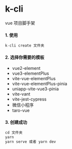 # k-cli

vue 项目脚手架

#### 1. 使用

```js
k-cli create 文件夹
```

#### 2. 选择你需要的模板

- vue2-element
- vue3-elementPlus
- vite-vue-elementPlus
- vite-vue-elementPlus-pinia
- uniapp-vite-vue3-pinia
- vite-vant
- vite-jest-cypress
- 微信小程序
- taro-vue

#### 3. 创建成功

```js
cd 文件夹
yarn
yarn serve 或者 yarn dev
```
